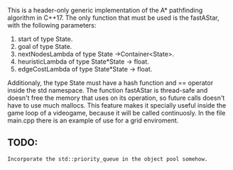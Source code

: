 This is a header-only generic implementation of the A\* pathfinding algorithm in C++17. The only function that must be used is the fastAStar, with the following parameters:
1. start of type State.
2. goal of type State.
3. nextNodesLambda of type State ->Container\<State\>.
4. heuristicLambda of type State\*State -> float.
5. edgeCostLambda of type State\*State -> float.

Additionaly, the type State must have a hash function and == operator inside the std namespace.
The function fastAStar is thread-safe and doesn't free the memory that uses on its operation, so future calls doesn't have to use much mallocs. This feature makes it specially useful inside the game loop of a videogame, because it will be called continuosly. 
In the file main.cpp there is an example of use for a grid enviroment.

## TODO:
	Incorporate the std::priority_queue in the object pool somehow.
